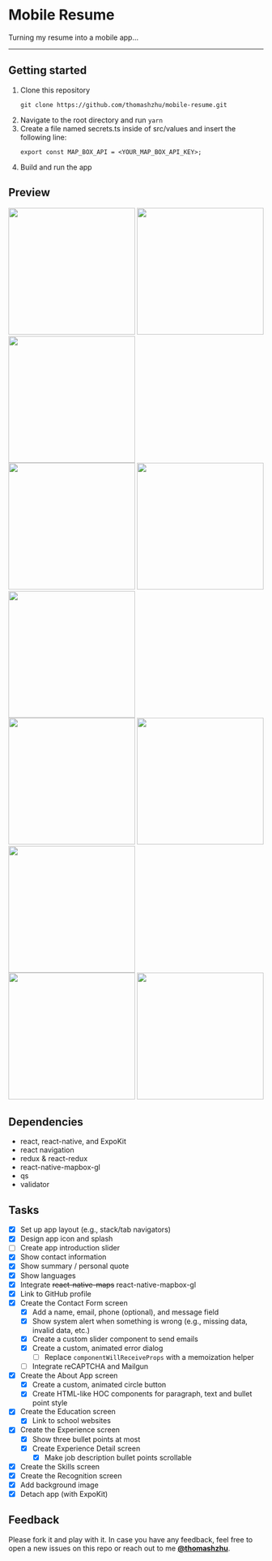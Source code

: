 # Mobile Resume

Turning my resume into a mobile app...

<hr />

## Getting started
1. Clone this repository
   ```
   git clone https://github.com/thomashzhu/mobile-resume.git
   ```
2. Navigate to the root directory and run `yarn`
3. Create a file named secrets.ts inside of src/values and insert the following line:
   ```
   export const MAP_BOX_API = <YOUR_MAP_BOX_API_KEY>;
   ```
4. Build and run the app

## Preview
<div style={{ display: flex; flex-direction: row; justify-content: space-around }}>
   <img src="https://github.com/thomashzhu/mobile-resume/raw/master/assets/screenshots/00.PNG" width="250" />
   <img src="https://github.com/thomashzhu/mobile-resume/raw/master/assets/screenshots/01-01.PNG" width="250" />
   <img src="https://github.com/thomashzhu/mobile-resume/raw/master/assets/screenshots/01-02.PNG" width="250" />
</div>
<div style={{ display: flex; flex-direction: row; justify-content: space-around }}>
   <img src="https://github.com/thomashzhu/mobile-resume/raw/master/assets/screenshots/01-03.PNG" width="250" />
   <img src="https://github.com/thomashzhu/mobile-resume/raw/master/assets/screenshots/01-04.PNG" width="250" />
   <img src="https://github.com/thomashzhu/mobile-resume/raw/master/assets/screenshots/01-05.PNG" width="250" />
</div>
<div style={{ display: flex; flex-direction: row; justify-content: space-around }}>
   <img src="https://github.com/thomashzhu/mobile-resume/raw/master/assets/screenshots/02.PNG" width="250" />
   <img src="https://github.com/thomashzhu/mobile-resume/raw/master/assets/screenshots/03-01.PNG" width="250" />
   <img src="https://github.com/thomashzhu/mobile-resume/raw/master/assets/screenshots/03-02.PNG" width="250" />
</div>
<div style={{ display: flex; flex-direction: row; justify-content: space-around }}>
   <img src="https://github.com/thomashzhu/mobile-resume/raw/master/assets/screenshots/04.PNG" width="250" />
   <img src="https://github.com/thomashzhu/mobile-resume/raw/master/assets/screenshots/05.PNG" width="250" />
</div>

## Dependencies
- react, react-native, and ExpoKit
- react navigation
- redux & react-redux
- react-native-mapbox-gl
- qs
- validator

## Tasks
- [x] Set up app layout (e.g., stack/tab navigators)
- [x] Design app icon and splash
- [ ] Create app introduction slider
- [x] Show contact information
- [x] Show summary / personal quote
- [x] Show languages
- [x] Integrate ~~react-native-maps~~ react-native-mapbox-gl
- [x] Link to GitHub profile
- [x] Create the Contact Form screen
  - [x] Add a name, email, phone (optional), and message field
  - [x] Show system alert when something is wrong (e.g., missing data, invalid data, etc.)
  - [x] Create a custom slider component to send emails
  - [x] Create a custom, animated error dialog
    - [ ] Replace `componentWillReceiveProps` with a memoization helper
  - [ ] Integrate reCAPTCHA and Mailgun
- [x] Create the About App screen
  - [x] Create a custom, animated circle button
  - [x] Create HTML-like HOC components for paragraph, text and bullet point style
- [x] Create the Education screen
  - [x] Link to school websites
- [x] Create the Experience screen
  - [x] Show three bullet points at most
  - [x] Create Experience Detail screen
    - [x] Make job description bullet points scrollable
- [x] Create the Skills screen
- [x] Create the Recognition screen
- [x] Add background image
- [x] Detach app (with ExpoKit)

## Feedback

Please fork it and play with it. In case you have any feedback, feel free to open a new issues on this repo or reach out to me [**@thomashzhu**](https://github.com/thomashzhu).
